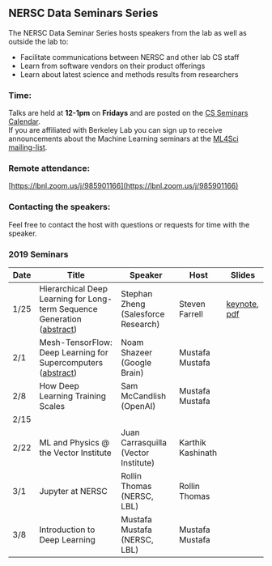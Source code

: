 ## NERSC Data Seminars Series

The NERSC Data Seminar Series hosts speakers from the lab as well as outside the lab to:
- Facilitate communications between NERSC and other lab CS staff
- Learn from software vendors on their product offerings
- Learn about latest science and methods results from researchers
  
### Time:
Talks are held at **12-1pm** on **Fridays** and are posted on the [CS Seminars Calendar](https://www.nersc.gov/events/cs-seminars/).  
If you are affiliated with Berkeley Lab you can sign up to receive announcements about the Machine Learning seminars at the [ML4Sci mailing-list](https://groups.google.com/a/lbl.gov/forum/#!forum/ml4sci).
 

### Remote attendance:
[https://lbnl.zoom.us/j/985901166](https://lbnl.zoom.us/j/985901166)
 
### Contacting the speakers:
Feel free to contact the host with questions or requests for time with the speaker.

### 2019 Seminars
|Date |Title                |Speaker                 |Host               |Slides|
|-----|---------------------|------------------------|-------------------|------|
|1/25 |Hierarchical Deep Learning for Long-term Sequence Generation   ([abstract](abstracts/2019-01-25.md))|Stephan Zheng (Salesforce Research)  |Steven Farrell   | [keynote][2], [pdf][1]|
|2/1  |Mesh-TensorFlow: Deep Learning for Supercomputers              ([abstract](abstracts/2019-02-01.md))|Noam Shazeer (Google Brain)          |Mustafa Mustafa  |                       |
|2/8  |How Deep Learning Training Scales                              |Sam McCandlish (OpenAI)              |Mustafa Mustafa                                       |                       |
|2/15 |                                                               |   |   |   |
|2/22 |ML and Physics @ the Vector Institute                          |Juan Carrasquilla (Vector Institute) |Karthik Kashinath                                      |                       |
|3/1  |Jupyter at NERSC                                               |Rollin Thomas (NERSC, LBL)           |Rollin Thomas                                         |                       |
|3/8  |Introduction to Deep Learning                                  |Mustafa Mustafa (NERSC, LBL)         |Mustafa Mustafa                                       |                       |


[1]: https://drive.google.com/open?id=1uTJjAPPnvY4ds0_02_jeYP9Uh3NyX8KG
[2]: https://drive.google.com/open?id=141SLMMx1mmJp3ZssruJ_AIR7K9OtSAPh
